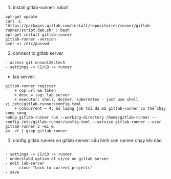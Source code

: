 1. install gitlab-runner: robot
```
apt-get update
curl -L "https://packages.gitlab.com/install/repositories/runner/gitlab-runner/script.deb.sh" | bash
apt-get install gitlab-runner
gitlab-runner -version
user vi /etc/passwd
```
2. connect to gitlab server
```
- access git.nnson128.tech
- settings -> CI/CD -> runner
```
- lab server:
``` 
gitlab-runner register
    + cop url && token
    + desc = tag: lab server
    + executor: shell, docker, kubernetes - just use shell
vi /etc/gitlab-runner/config.toml
    + concurrent = 4: Số lượng job tối đa mà gitlab-runner có thể chạy song song
nohup gitlab-runner run --working-directory /home/gitlab-runner --config /etc/gitlab-runner/config.toml --service gitlab-runner --user gitlab-runner 2 >&1 & 
ps -ef | grep gitlab-runner
``` 

3. config gitlab runner on gitlab server: cấu hình con runner chạy khi nào
``` 
- 
- settings -> CI/CD -> runner
- understabd option of ci/cd on gitlab server
- edit lab-server
    - close "Lock to current projects"
- save
``` 
